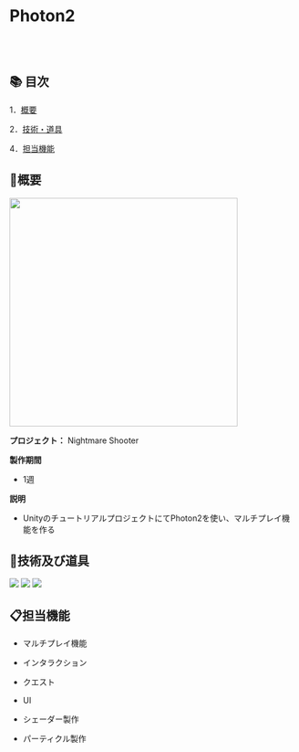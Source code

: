# Photon2

<br></br>

## 📚 目次
1．[概要](#概要)

2．[技術・道具](#技術及び道具)

4．[担当機能](#担当機能)

## 📝概要

<div align=""> 
<img src="https://github.com/LeeYongSu1/LeeYongSu1/assets/80555875/4ebcb014-6d27-427c-8db6-ffb739da4b7d.png"  width="400px" height="400px">
  
</div>

**プロジェクト：**  Nightmare Shooter

**製作期間**　
 - 1週

**説明**
  - UnityのチュートリアルプロジェクトにてPhoton2を使い、マルチプレイ機能を作る


## 🔧技術及び道具


<img src="https://img.shields.io/badge/Unity-FFFFFF.svg?style=flat-square&logo=Unity&logoColor=black"/>  <img src="https://img.shields.io/badge/GitHub-181717.svg?style=flat-square&logo=GitHub&logoColor=white"/> <img src="https://img.shields.io/badge/CSrp-239120.svg?style=flat-square&logo=C Sharp&logoColor=white"/>  



## 📋担当機能
- マルチプレイ機能
- インタラクション
- クエスト
- UI
- シェーダー製作
- パーティクル製作


 
 
  <!--
**LeeYongSu1/LeeYongSu1** is a ✨ _special_ ✨ repository because its `README.md` (this file) appears on your GitHub profile.

Here are some ideas to get you started:

- 🔭 I’m currently working on ...
- 🌱 I’m currently learning ...
- 👯 I’m looking to collaborate on ...
- 🤔 I’m looking for help with ...
- 💬 Ask me about ...
- 📫 How to reach me: ...
- 😄 Pronouns: ...
- ⚡ Fun fact: ...
-->
